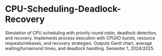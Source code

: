 # CPU-Scheduling-Deadlock-Recovery
Simulation of CPU scheduling with priority round robin, deadlock detection, and recovery. Implements process execution with CPU/IO bursts, resource requests/releases, and recovery strategies. Outputs Gantt chart, average waiting/turnaround times, and deadlock handling. Semester 1, 2024/2025.
